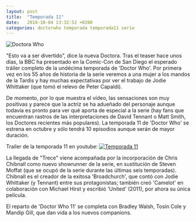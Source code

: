 ```yaml
---
layout: post
title:  "Temporada 11"
date:   2018-10-04 13:32:52 +0200
categories: doctorwho temporada temporada11 serie
---
```


![Doctora Who](https://i.blogs.es/4bcd09/jodie-whittaker-trailer-doctor-who-temporada-11/1366_2000.jpg)

"Esto va a ser divertido", dice la nueva Doctora. Tras el teaser hace unos días, la BBC ha presentado en la Comic-Con de San Diego el esperado tráiler completo de la undécima temporada de 'Doctor Who'. Por primera vez en los 55 años de historia de la serie veremos a una mujer a los mandos de la Tardis y hay muchas expectativas por ver el trabajo de Jodie Whittaker (que tomó el relevo de Peter Capaldi).

De momento, por lo que muestra el vídeo, las sensaciones son muy positivas y parece que la actriz se ha adueñado del personaje aunque todavía es pronto para ver qué aporta de especial a la serie (hay fans que encuentran rastros de las interpretaciones de David Tennant o Matt Smith, los Doctores recientes más populares). La temporada 11 de 'Doctor Who' se estrena en octubre y sólo tendrá 10 episodios aunque serán de mayor duración.

Trailer de la temporada 11 en youtube:
[![Temporada 11](https://i.ytimg.com/vi/LAlXaryj-5Q/maxresdefault.jpg)](https://youtu.be/FEc-OQ_oqDk "Temporada11")

La llegada de "Trece" viene acompañada por la incorporación de Chris Chibnall como nuevo showrunner de la serie, en sustitución de Steven Moffat (que se ocupó de la serie durante las últimas seis temporadas). Chibnall es el creador de la exitosa 'Broadchurch', que contó con Jodie Whittaker (y Tennant) entre sus protagonistas; también creó 'Camelot' en colaboración con Michael Hirst y escribió 'United' (2011), por ahora su única película.

El reparto de 'Doctor Who 11' se completa con Bradley Walsh, Tosin Cole y Mandip Gill, que dan vida a los nuevos companions.
